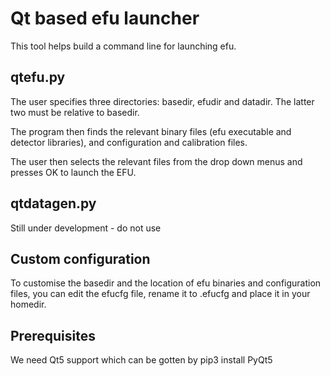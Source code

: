 
# Qt based efu launcher
This tool helps build a command line for launching efu.

## qtefu.py
The user specifies three directories: basedir, efudir and datadir. The latter two must
be relative to basedir.

The program then finds the relevant binary files (efu executable and detector libraries),
and configuration and calibration files.

The user then selects the relevant files from the drop down menus and presses OK
to launch the EFU.

## qtdatagen.py
Still under development - do not use

## Custom configuration
To customise the basedir and the location of efu binaries and configuration files, you
can edit the efucfg file, rename it to .efucfg and place it in your homedir.

## Prerequisites
We need Qt5 support which can be gotten by
    pip3 install PyQt5

